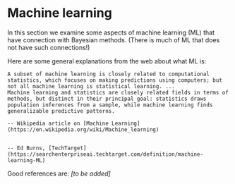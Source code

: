 # Machine learning

In this section we examine some aspects of machine learning (ML) that have connection with Bayesian methods. (There is much of ML that does not have such connections!)

Here are some general explanations from the web about what ML is:

```{epigraph} Machine learning (ML) is the study of computer algorithms that can improve automatically through experience and by the use of data. ... 
A subset of machine learning is closely related to computational statistics, which focuses on making predictions using computers; but not all machine learning is statistical learning. ... 
Machine learning and statistics are closely related fields in terms of methods, but distinct in their principal goal: statistics draws population inferences from a sample, while machine learning finds generalizable predictive patterns.

-- Wikipedia article on [Machine Learning](https://en.wikipedia.org/wiki/Machine_learning)
```

```{epigraph} Machine learning (ML) is a type of artificial intelligence (AI) that allows software applications to become more accurate at predicting outcomes without being explicitly programmed to do so. Machine learning algorithms use historical data as input to predict new output values.

-- Ed Burns, [TechTarget](https://searchenterpriseai.techtarget.com/definition/machine-learning-ML)
```

Good references are: *[to be added]* 